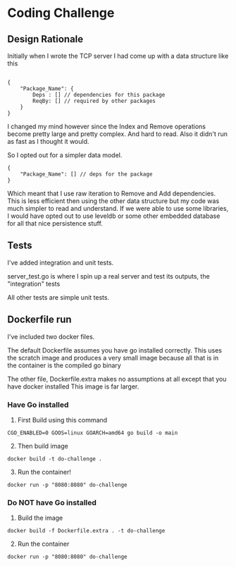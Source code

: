 # Coding Challenge


## Design Rationale


Initially when I wrote the TCP server I had come up with a data structure like this 

```

{
    "Package_Name": {
        Deps : [] // dependencies for this package
        ReqBy: [] // required by other packages
    }
}

```

I changed my mind however since the Index and Remove operations become pretty large and pretty complex.
And hard to read. Also it didn't run as fast as I thought it would.


So I opted out for a simpler data model.


```
{
    "Package_Name": [] // deps for the package
}
```

Which meant that I use raw iteration to Remove and Add dependencies.
This is less efficient then using the other data structure but my code was much simpler to read
and understand. If we were able to use some libraries, I would have opted out to use leveldb
or some other embedded database for all that nice persistence stuff.


## Tests

I've added integration and unit tests.

server_test.go is where I spin up a real server and test its outputs, the "integration" tests

All other tests are simple unit tests.


## Dockerfile run


I've included two docker files.


The default Dockerfile assumes you have go installed correctly.
This uses the scratch image and produces a very small image because all
that is in the container is the compiled go binary


The other file, Dockerfile.extra makes no assumptions at all except that you have docker installed
This image is far larger.


### Have Go installed

1. First Build using this command

```
CGO_ENABLED=0 GOOS=linux GOARCH=amd64 go build -o main
```
2. Then build image

```
docker build -t do-challenge .
```

3. Run the container!

```
docker run -p "8080:8080" do-challenge
```


### Do NOT have Go installed


1. Build the image

```
docker build -f Dockerfile.extra . -t do-challenge
```

2. Run the container

```
docker run -p "8080:8080" do-challenge
```
